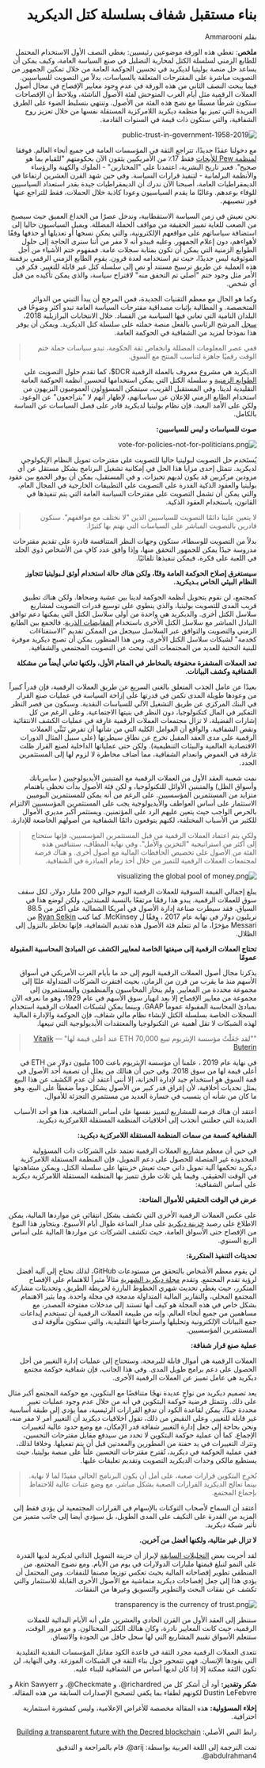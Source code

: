 <div dir="rtl">

# بناء مستقبل شفاف بسلسلة كتل الديكريد

بقلم Ammarooni

**ملخص**: تغطي هذه الورقة موضوعين رئيسيين: يغطي النصف الأول الاستخدام المحتمل للطابع الزمني لسلسلة الكتل لمحاربة التضليل في صنع السياسة العامة، وكيف يمكن أن يساعد حل منصة بوليتيا لديكريد في تحسين الحوكمة العامة من خلال تمكين الجمهور من التصويت مباشرة على المقترحات المتعلقة بالسياسات، بدلاً من التصويت للسياسيين. فيما يبحث النصف الثاني من هذه الورقة في عدم وجود معايير الإفصاح في مجال أصول العملات الرقمية مثل أيام الغرب المتوحش لفئة الأصول الناشئة، ويلاحظ أن الإفصاحات ستكون شرطًا مسبقًا مع نضج هذه الفئة من الأصول. وتنتهي بتسليط الضوء على الطرق الفريدة التي تميز بها منظمة ديكريد اللامركزية المستقلة نفسها من خلال تعزيز روح الشفافية، والتي ستكون ذات قيمة في السنوات القادمة.

![public-trust-in-government-1958-2019](../img/)

مع دخولنا عقدًا جديدًا، تتراجع الثقة في المؤسسات العامة في جميع أنحاء العالم. فوفقا [لمنظمة Pew للأبحاث](https://www.pewresearch.org/politics/2019/04/11/public-trust-in-government-1958-2019/) فقط 17٪ من الأمريكيين يثقون الآن بحكومتهم "للقيام بما هو صحيح". فعبر تاريخ البشرية، اعتمدنا على "المختارين" - الملوك والكهنة والرؤساء والأنظمة البرلمانية - لتنفيذ قرارات السياسة. وفي حين شهد القرن العشرين ارتفاعا في الديمقراطيات العامة، أصبحنا الآن ندرك أن الديمقراطيات جيدة بقدر استعداد السياسيين للوفاء بوعدهم. وغالبًا ما يقدم السياسيون وعودا كاذبة خلال الحملات، فقط للتراجع عنها فور تنصيبهم.

نحن نعيش في زمن السياسة الاستقطابية، وندخل عصرًا من الخداع العميق حيث سيصبح من الصعب للغاية تمييز الحقيقة من مواقف الحملة المضللة. ويميل السياسيون حاليا إلى استضافة سياساتهم على مواقعهم الإلكترونية، والتي يمكن نسخها أو تعديلها أو حذفها وفقًا لأهواءهم، دون إعلام الجمهور. وعليه فيبدو أنه لا مفر من أننا سنرى الحاجة إلى حلول الطوابع الزمنية التي يمكن أن تكون بمثابة سجلات عامة. فمفهوم ختم الأشياء من أجل الموثوقية ليس جديدًا، حيث تم استخدامه لعدة قرون. يقوم الطابع الزمني الرقمي برقمنة هذه العملية عن طريق ترسيخ مستند أو نص إلى سلسلة كتل غير قابلة للتغيير. فكر في الأمر مثل وجود ختم "أصلي تم التحقق منه" لاقتراح سياسة، والذي يمكن تأكيده من قبل أي شخص.

وكما هو الحال مع معظم التقنيات الجديدة، فمن المرجح أن يبدأ التبني من الدوائر المتخصصة. و المطالبة بإثبات مصداقية مقترحات السياسة العامة تبدو أكثر وضوحًا في البلدان النامية التي تعاني فيها السياسة من الفساد. خلال الانتخابات البرازيلية 2018، [سجل](http://infocoin.net/en/2018/10/17/brazilian-presidential-candidate-registers-his-government-plan-in-decred/) المرشح الرئاسي بالفعل منصة حملته على سلسلة كتل الديكريد. ويمكن أن يوفر هذا نموذجا لمزيد من الشفافية في الحوكمة العامة.

> ففي عصر المعلومات المضللة وانخفاض ثقة الحكومة، تبدو سياسات حملة ختم الوقت رقميًا جاهزة لتناسب المنتج مع السوق.

الديكريد هي مشروع معروف بالعملة الرقمية DCR$، كما تقدم حلول التصويت على [الطوابع الزمنية](https://docs.decred.org/advanced/dcrtime/#dcrtime) و سلسلة الكتل التي يمكن استخدامها لتحسين أنظمة الحوكمة العامة التقليدية لدينا. وفي المستقبل القريب، سيتمكن المسؤولون العموميون النزيهون من استخدام الطابع الزمني للإعلان عن سياساتهم، لإظهار أنهم لا "يتراجعون" عن الوعود. ولكن على الأمد البعيد، فإن نظام بوليتيا لديكريد قادر على فصل السياسات عن الساسة بالكامل.

**صوت للسياسات و ليس للسياسيين:**

![vote-for-policies-not-for-politicians.png](../img/)

يُستَخدم حل التصويت لبوليتيا حاليا للتصويت على مقترحات تمويل النظام الإيكولوجي لديكريد. تتمثل إحدى مزايا هذا الحل في إمكانية تشغيل البرنامج بشكل مستقل عن أي مزودين مركزيين قد يكون لديهم تحيزات. و في المستقبل، يمكن أن يوفر الجمع بين عقود بوليتيا والعقود الذكية القدرة على التصويت على التطبيقات الخارجية في المجال العام، والتي يمكن أن تشمل التصويت على مقترحات السياسة العامة التي يتم تنفيذها في القانون، باستخدام العقود الذكية.

> لا يتعين علينا دائمًا التصويت للسياسيين الذين "لا نختلف مع مواقفهم". سنكون قادرين بالتصويت المباشر على السياسات التي نهتم بها كثيرًا.

بدلاً من التصويت للوسطاء، ستكون وجهات النظر المتنافسة قادرة على تقديم مقترحات مدروسة جيدًا يمكن للجمهور التحقق منها، وإذا وافق عدد كافٍ من الأشخاص ذوي الجلد في اللعبة على فكرة، فيمكن تنفيذها تلقائيًا.

**سيستغرق إصلاح الحوكمة العامة وقتًا، ولكن هناك حالة استخدام أوثق لـبوليتيا تتجاوز النظام البيئي الخاص بـديكريد.**

كمجتمع، لن نقوم بتحويل أنظمة الحوكمة لدينا بين عشية وضحاها. ولكن هناك تطبيق قريب المدى للتصويت بوليتيا، والذي ينطوي على توسيع قدرات التصويت لمشاريع سلاسل الكتل أخرى. والديكريد هي واحدة من أولى سلاسل الكتل التي يمكنها دعم توافق التبادل المباشر مع سلاسل الكتل الأخرى باستخدام [المقايضات الذرية](https://www.investopedia.com/terms/a/atomic-swaps.asp). فالجمع بين الطابع الزمني والتصويت والتوافق عبر السلاسل سيجعل من الممكن تقديم "الاستفتاءَات كخدمة" لشبكات سلاسل الكتل الأخرى. ومن هذا المنظور، يمكن أن تصبح ديكريد موفرة للبنية التحتية للعديد من المجتمعات التي تبحث عن التصويت المجتمعي والشفافية.

**تعد العملات المشفرة محفوفة بالمخاطر في المقام الأول، ولكنها تعاني أيضاً من مشكلة الشفافية وكشف البيانات.**

بعيدًا عن عامل الجذب المتعلق بالغنى السريع عن طريق العملات الرقمية، فإن قدراً كبيراً من وعودها طويلة المدى تكمن في قدرتها على إزاحة السياسة في عمليات صنع القرار في البنك المركزي عن طريق التشغيل الآلي للسياسات النقدية. وسيكون من قصر النظر التفكير في المال كتكنولوجيا، دون النظر في بنيتها الاجتماعية. وعلى الرغم من كل إشارات الفضيلة، لا تزال مجتمعات العملات الرقمية غارقة في عمليات الكشف الانتقائية ونقص الشفافية. والواقع أن العوامل الكلية التي من شأنها أن تفرض تَبَنِّي العملات الرقمية على مدى العقد المقبل تخرج عن نطاق سيطرتها (على سبيل المثال الدورات الاقتصادية العالمية والبيئات التنظيمية). ولكن حتى عملياتها الداخلية لصنع القرار ظلت غارقة في الغموض وانعدام الشفافية، مما أضاف مخاطرة لا لزوم لها إلى المستثمرين الجدد.

نمت شعبية العقد الأول من العملات الرقمية مع المتبنين الأيديولوجيين ( سايبربانك وأسواق الظل) والمتبنين الأوائل للتكنولوجيا، و لكن فئة الأصول بدأت تحظى باهتمام متزايد من المستثمرين المؤسسيين. على الرغم من أنه يمكن للمستثمرين اليوميين الاستثمار على أساس العواطف والأيديولوجية  يجب على المستثمرين المؤسسيين الالتزام بالحرص الواجب حيث يتعين عليهم الرد على المؤتمنين. ويستثمر أكبر مديري الأموال للكثير من الأسباب المختلفة، لكنهم يتوقعون دائمًا الشفافية من أصولهم الخاضعة للإدارة.

> ولكي يتم اعتماد العملات الرقمية من قبل المستثمرين المؤسسيين، فإنها ستحتاج إلى أكثر من استراتيجية "التخزين والأمل". وفي نهاية المطاف، ستتنافس هذه الفئة من الأصول على تخصيص الحافظات المالية مع أصول أخرى. و هناك فرصة لمجتمعات العملات الرقمية للتميز من خلال أخذ زمام المبادرة في الشفافية.

![visualizing the global pool of money.png](../img/)

يبلغ إجمالي القيمة السوقية للعملات الرقمية اليوم حوالي 200 مليار دولار، لكل سقف سوق للعملات الرقمية. يبدو هذا رقمًا مرتفعًا بالنسبة للمبتدئين، ولكن لوضع هذا في السياق، فقد سيطرت صناعة إدارة الأصول في أمريكا الشمالية على أكثر من 88.5 تريليون دولار في نهاية عام 2017 ، وفقًا ل McKinsey. كما كتب [Ryan Selkin](https://messari.io/article/transparency-2020) من Messari مؤخرًا، ما لم تتعلم فئة الأصول هذه تقديم الشفافية، فإنها تخاطر بالنزول إلى الظلال.

**تحتاج العملات الرقمية إلى صيغتها الخاصة لمعايير الكشف عن المبادئ المحاسبية المقبولة عمومًا**

يذكرنا مجال أصول العملات الرقمية اليوم إلى حد ما بأيام الغرب الأمريكي في أسواق الأسهم منذ ما يقرب من قرن من الزمان، بحيث افتقرت الشركات المتداولة علنًا إلى مجموعة محددة من المعايير. ولم ينحاز المحاسبون والمنظمون والمستثمرون إلى مجموعة من معايير الإفصاح إلا بعد انهيار سوق الأسهم في عام 1929، وهو ما نعرفه الآن بمبادئ المحاسبة المقبولة عموماً GAAP. وبينما يمكن لشبكات العملات الرقمية استخدام السجلات الخاصة بسلسلة الكتل لإنشاء نظام مالي شفاف، فإن الحوكمة والإدارة المالية لهذه الشبكات لا تقل أهمية عن التكنولوجيا والمعتقدات الأيديولوجية التي تبيعها.

> ""لقد جَعَلْتُ مؤسسة الإيثريوم تبيع 70,000 ETH عند أعلى قيمة لها" — [Vitalik Buterin](https://thenextweb.com/hardfork/2019/12/16/vitalik-buterin-ethereum-foundation-ethere-100m/)

في نهاية عام 2019 ، علمنا أن مؤسسة الإيثريوم باعت 100 مليون دولار من ETH في أعلى قيمة لها من سوق 2018. وفي حين أن هنالك من يعلل أن تصفية أحد الأصول في قمة السوق هو استخدام جيد لإدارة الخزانة، إلا أنني أعتقد أن عدم الكشف عن هذا البيع يمثل تحديات أخلاقية، لأن إغراق قدر كبير من الأصول يشكل دوماً ضغطاً على البيع، وهو ما كان من شأنه أن يتسبب في خسارة العديد من مستثمري التجزئة للأموال.

أعتقد أن هناك فرصة للمشاريع لتمييز نفسها على أساس الشفافية. هذا هو أحد الأسباب العديدة التي جعلتني أنجذب  إلى أخلاقيات المنظمة المستقلة اللامركزية ديكريد.

**الشفافية كسمة من سمات المنظمة المستقلة اللامركزية ديكريد:**

في حين أن معظم مشاريع العملات الرقمية تعتمد على الشركات ذات المسؤولية المحدودة غير المتصلة للحصول على دعم التمويل، فإن المنظمة المستقلة اللامركزية ديكريد تحكمها آلية تمويل ذاتي حيث تعيش خزينتها على سلسلة الكتل، ويمكن مشاهدتها في الوقت الحقيقي. وفيما يلي ثلاث طرق تتميز بها المنظمة المستقلة اللامركزية ديكريد على أساس الشفافية:

**عرض في الوقت الحقيقي للأموال المتاحة:**

على عكس العملات الرقمية الأخرى التي تكشف بشكل انتقائي عن مواردها المالية، يمكن الاطلاع على رصيد [خزينة ديكريد](https://explorer.dcrdata.org/address/Dcur2mcGjmENx4DhNqDctW5wJCVyT3Qeqkx?chart=balance&zoom=ijhhasg0-jzdn8rk0&bin=month) على مدار الساعة طوال أيام الأسبوع. ويتجاوز هذا النوع من الإفصاح حتى الأسواق العامة، حيث تكشف الشركات عن مواردها المالية على أساس الربع السنوي.

**تحديثات التنفيذ المتكررة:**

لن يقوم معظم الأشخاص بالتحقق من مستودعات GitHub، لذلك نحتاج إلى آلية أفضل لرؤية تقدم المجتمع. وتقدم [مجلة ديكريد الشهرية](https://medium.com/decred/journals/home) مثالاً مثيراً للاهتمام على الإفصاح المتكرر، حيث يغطي تحديث شهري الخطوط البارزة لخريطة الطريق، وتحديثات مشاركة المجتمع المحلي، والتقارير المالية المتداولة مدمجة في مجلة واحدة. وما يثير الاهتمام بشكل خاص في هذه المجلة هو كيف أنها تستند إلى مدخلات مفتوحة المصدر، مع مساهمين من جميع أنحاء العالم. وإنه من طبيعة العملات الرقمية أن تستخدم إيداعات جمع البيانات الإلكترونية وتحليلها واسترجاعها التقليدية، والتي ستكون مألوفة لدى المستثمرين المؤسسيين.

**عملية صنع قرار شفافة:**

العملات الرقمية هي أموال قابلة للبرمجة، وستحتاج إلى عمليات إدارة التغيير من أجل الحصول على دعم برامج طويل المدى. وفي هذا الجانب، فإن شفافية حوكمة مجتمع ديكريد هي عامل تمييز عن العملات الرقمية الأخرى.

يعد تصميم ديكريد من نواحٍ عديدة نهجًا متناقضًا مع البتكوين، مع حوكمة المجتمع أكبر مثال على ذلك. وتتمثل فرضية حوكمة البتكوين في أنه من خلال عدم وجود عمليات تغيير محددة جيدًا، يمكن لقاعدة الكود أن تدفع القرارات الرئيسية، مما يؤدي إلى طبقة أساسية غير قابلة للتغيير. وعلى النقيض من ذلك، تقول أخلاقيات ديكريد أن التغيير أمر لا مفر منه، ونحن بحاجة إلى جعل إدارة التغيير شفافة قدر الإمكان، مع وضع حدود عالية لتغييرات الإجماع. كما أن عملية حوكمة البتكوين لا تحدد من سيدفع مقابل مقترحات التحسين، وتترك التغييرات في يد حفنة من المطورين والمعدنين قبل أن يتم تفعيلها. وخلافا لذلك، ففي عملية الحوكمة في ديكريد، تُقترح مقترحات التحسين علناً على منصة بوليتيا، حيث يستطيع مالكي وحدات الديكريد التصويت وتقديم تعليقات عليها.

> تُخرِج البتكوين قرارات صعبة، على أمل أن يكون البرنامج الحالي مفيدًا لما لا نهاية. بينما تعالج الديكريد القرارات الصعبة بشكل مباشر، مع وضع عتبات عالية للاحتفاظ بإجماع المجتمع.

أعتقد أن السماح لأصحاب التوكنات بالإسهام في القرارات المجتمعية لن يؤدي فقط إلى المزيد من القدرة على التكيف على المدى الطويل، بل سيؤدي أيضا إلى جانب متميز من تأثير شبكة ديكريد.

**لا تزال غير مثالية، ولكنها أفضل من آخرين.**

لقد أجريت بعض [التحليلات السابقة](https://ammarooni.medium.com/decred-an-alternative-contender-a3547a014745) لإبراز أن خزينة التمويل الذاتي لديكريد لديها القدرة على النمو لتبلغ قيمتها مليارات الدولارات في يوم من الأيام. ومع نضوج المجتمع، من المنطقي تطوير إفصاحاته المالية بحيث تعكس توزيعا مصنفا للنفقات. ومن المحتمل أن يؤدي هذا إلى جعل إفصاحات ديكريد متماشية مع الأصول الأخرى القابلة للاستثمار والتي تكشف عن نفقات البحث والتطوير والتسويق وغيرها من النفقات.

![transparency is the currency of trust.png](../img/)

سننظر إلى العقد الأول من القرن الحادي والعشرين على أنه الأيام البدائية للعملات الرقمية، حيث كانت المعايير نادرة، وكان هنالك الكثير المحتالون. و مع مرور الوقت، ستتعلم الأسواق تقييم المشاريع التي لها سجل حافل من الجودة والاتساق.

تتعدى العملات الرقمية مجرد الثقة في قاعدة الكود مقابل المؤسسات النقدية التقليدية التي يقودها الإنسان. فهي تتمحور حول بناء الثقة في الشبكات الموزعة. وفي النهاية، لن تكون الثقة ممكنة إلا إذا كان لديها أساس من الشفافية للبناء عليه.

**شكر وتقدير:** أود أن أشكر كل من richardred@، و Checkmate@، و Akin Sawyerr و Dustin LeFebvre لكونهم لطفاء بما يكفي لتصحيح الإصدارات السابقة من هذه المقالة.

**إخلاء المسؤولية:** هذه المقالة مخصصة للأغراض الإعلامية، وليس كمشورة استثمارية احترافية.

رابط النص الأصلي: [Building a transparent future with the Decred blockchain](https://medium.com/decred/building-a-transparent-future-with-the-decred-blockchain-e77471d28059)

تمت الترجمة إلى اللغة العربية بواسطة: arij@. قام بالمراجعة و التدقيق abdulrahman4@.

</div>
